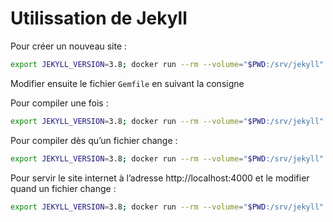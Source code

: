 # Utilissation de Jekyll

Pour créer un nouveau site :

```bash
export JEKYLL_VERSION=3.8; docker run --rm --volume="$PWD:/srv/jekyll" -it jekyll/jekyll:$JEKYLL_VERSION jekyll new .
```

Modifier ensuite le fichier `Gemfile` en suivant la consigne 

Pour compiler une fois :

```bash
export JEKYLL_VERSION=3.8; docker run --rm --volume="$PWD:/srv/jekyll" -it jekyll/jekyll:$JEKYLL_VERSION jekyll build
```

Pour compiler dès qu’un fichier change :

```bash
export JEKYLL_VERSION=3.8; docker run --rm --volume="$PWD:/srv/jekyll" -it jekyll/jekyll:$JEKYLL_VERSION jekyll build --watch
```

Pour servir le site internet à l’adresse http://localhost:4000 et le modifier quand un fichier change :

```bash
export JEKYLL_VERSION=3.8; docker run --rm --volume="$PWD:/srv/jekyll" -p 4000:4000 -it jekyll/jekyll:$JEKYLL_VERSION jekyll serve --watch
```
